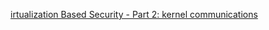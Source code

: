 [irtualization Based Security - Part 2: kernel communications](https://blog.amossys.fr/virtualization-based-security-part2.html)

